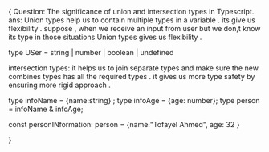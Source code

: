 {
Question: The significance of union and intersection types in Typescript.
ans: Union types help us to contain multiple types in a variable . its give us flexibility . suppose , when we receive an input from user but we don,t know its type in those situations Union types gives us flexibility .

type USer = string | number | boolean | undefined

intersection types: it helps us to join separate types and make sure the new combines types has all the required types . it gives us more type safety by ensuring more rigid approach .

type infoName = {name:string}  ;
type infoAge = {age: number};
type person = infoName & infoAge;

const personINformation: person = {name:"Tofayel Ahmed", age: 32 }



}
